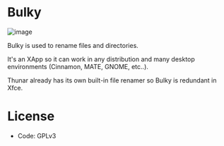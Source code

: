 # Bulky

![image](https://user-images.githubusercontent.com/1138515/119273676-dcc8c100-bc03-11eb-95dd-841a831285cc.png)

Bulky is used to rename files and directories.

It's an XApp so it can work in any distribution and many desktop environments (Cinnamon, MATE, GNOME, etc..).

Thunar already has its own built-in file renamer so Bulky is redundant in Xfce.

# License

- Code: GPLv3
